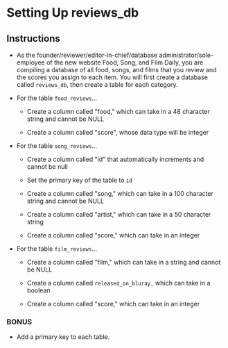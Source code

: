 # Setting Up reviews_db

## Instructions

* As the founder/reviewer/editor-in-chief/database administrator/sole-employee of the new website Food, Song, and Film Daily, you are compiling a database of all food, songs, and films that you review and the scores you assign to each item. You will first create a database called `reviews_db`, then create a table for each category.


* For the table `food_reviews`...

  * Create a column called "food," which can take in a 48 character string and cannot be NULL   

  * Create a column called "score", whose data type will be integer

* For the table `song_reviews`...    

  * Create a column called "id" that automatically increments and cannot be null

  * Set the primary key of the table to `id`

  * Create a column called "song," which can take in a 100 character string and cannot be NULL

  * Create a column called "artist," which can take in a 50 character string

  * Create a column called "score," which can take in an integer


* For the table `film_reviews`...

  * Create a column called "film," which can take in a string and cannot be NULL

  * Create a column called `released_on_bluray,` which can take in a boolean

  * Create a column called "score," which can take in an integer
      

### BONUS

* Add a primary key to each table.
